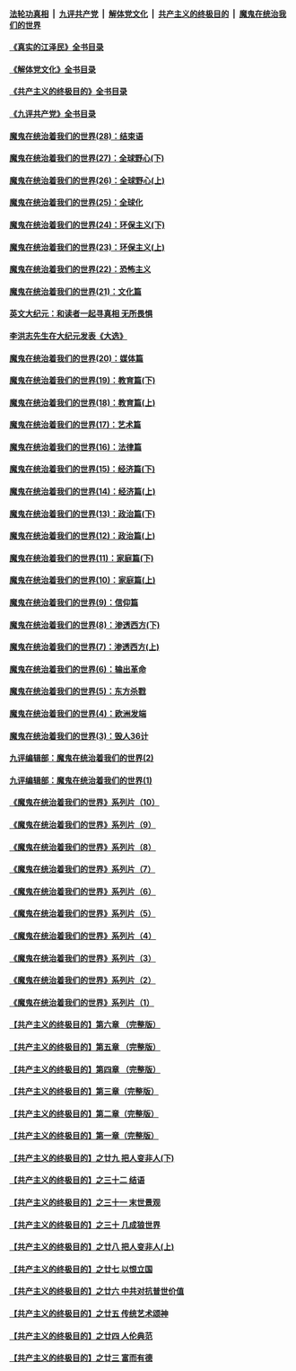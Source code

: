 ####  [法轮功真相](../../../../basic/blob/master/README.md?t=07010232) &nbsp;|&nbsp; [九评共产党](../../../../9ping.md/blob/master/README.md?t=07010232) &nbsp;|&nbsp; [解体党文化](../../../../jtdwh.md/blob/master/README.md?t=07010232)  &nbsp;|&nbsp; [共产主义的终极目的](../../../../gczydzjmd.md/blob/master/README.md?t=07010232) &nbsp;|&nbsp; [魔鬼在统治我们的世界](../../../../mgztzwmdsj.md/blob/master/README.md?t=07010232) 

#### [《真实的江泽民》全书目录](../pages/nsc422/n13721399.md?t=07010232) 

#### [《解体党文化》全书目录](../pages/nsc422/n13721157.md?t=07010232) 

#### [《共产主义的终极目的》全书目录](../pages/nsc422/n13721048.md?t=07010232) 

#### [《九评共产党》全书目录](../pages/nsc422/n13708085.md?t=07010232) 

#### [魔鬼在统治着我们的世界(28)：结束语](../pages/nsc422/n10936246.md?t=07010232) 

#### [魔鬼在统治着我们的世界(27)：全球野心(下)](../pages/nsc422/n10928319.md?t=07010232) 

#### [魔鬼在统治着我们的世界(26)：全球野心(上)](../pages/nsc422/n10900318.md?t=07010232) 

#### [魔鬼在统治着我们的世界(25)：全球化](../pages/nsc422/n10788205.md?t=07010232) 

#### [魔鬼在统治着我们的世界(24)：环保主义(下)](../pages/nsc422/n10695307.md?t=07010232) 

#### [魔鬼在统治着我们的世界(23)：环保主义(上)](../pages/nsc422/n10688613.md?t=07010232) 

#### [魔鬼在统治着我们的世界(22)：恐怖主义](../pages/nsc422/n10614727.md?t=07010232) 

#### [魔鬼在统治着我们的世界(21)：文化篇](../pages/nsc422/n10597706.md?t=07010232) 

#### [英文大纪元：和读者一起寻真相 无所畏惧](../pages/nsc422/n12542027.md?t=07010232) 

#### [李洪志先生在大纪元发表《大选》](../pages/nsc422/n12534746.md?t=07010232) 

#### [魔鬼在统治着我们的世界(20)：媒体篇](../pages/nsc422/n10586579.md?t=07010232) 

#### [魔鬼在统治着我们的世界(19)：教育篇(下)](../pages/nsc422/n10564808.md?t=07010232) 

#### [魔鬼在统治着我们的世界(18)：教育篇(上)](../pages/nsc422/n10526970.md?t=07010232) 

#### [魔鬼在统治着我们的世界(17)：艺术篇](../pages/nsc422/n10499093.md?t=07010232) 

#### [魔鬼在统治着我们的世界(16)：法律篇](../pages/nsc422/n10485969.md?t=07010232) 

#### [魔鬼在统治着我们的世界(15)：经济篇(下)](../pages/nsc422/n10469975.md?t=07010232) 

#### [魔鬼在统治着我们的世界(14)：经济篇(上)](../pages/nsc422/n10457370.md?t=07010232) 

#### [魔鬼在统治着我们的世界(13)：政治篇(下)](../pages/nsc422/n10448270.md?t=07010232) 

#### [魔鬼在统治着我们的世界(12)：政治篇(上)](../pages/nsc422/n10444576.md?t=07010232) 

#### [魔鬼在统治着我们的世界(11)：家庭篇(下)](../pages/nsc422/n10440961.md?t=07010232) 

#### [魔鬼在统治着我们的世界(10)：家庭篇(上)](../pages/nsc422/n10435448.md?t=07010232) 

#### [魔鬼在统治着我们的世界(9)：信仰篇](../pages/nsc422/n10432159.md?t=07010232) 

#### [魔鬼在统治着我们的世界(8)：渗透西方(下)](../pages/nsc422/n10429603.md?t=07010232) 

#### [魔鬼在统治着我们的世界(7)：渗透西方(上)](../pages/nsc422/n10426013.md?t=07010232) 

#### [魔鬼在统治着我们的世界(6)：输出革命](../pages/nsc422/n10421536.md?t=07010232) 

#### [魔鬼在统治着我们的世界(5)：东方杀戮](../pages/nsc422/n10417707.md?t=07010232) 

#### [魔鬼在统治着我们的世界(4)：欧洲发端](../pages/nsc422/n10414890.md?t=07010232) 

#### [魔鬼在统治着我们的世界(3)：毁人36计](../pages/nsc422/n10411583.md?t=07010232) 

#### [九评编辑部：魔鬼在统治着我们的世界(2)](../pages/nsc422/n10410036.md?t=07010232) 

#### [九评编辑部：魔鬼在统治着我们的世界(1)](../pages/nsc422/n10406825.md?t=07010232) 

#### [《魔鬼在统治着我们的世界》系列片（10）](../pages/nsc422/n12292670.md?t=07010232) 

#### [《魔鬼在统治着我们的世界》系列片（9）](../pages/nsc422/n12290859.md?t=07010232) 

#### [《魔鬼在统治着我们的世界》系列片（8）](../pages/nsc422/n12287445.md?t=07010232) 

#### [《魔鬼在统治着我们的世界》系列片（7）](../pages/nsc422/n12283425.md?t=07010232) 

#### [《魔鬼在统治着我们的世界》系列片（6）](../pages/nsc422/n12282314.md?t=07010232) 

#### [《魔鬼在统治着我们的世界》系列片（5）](../pages/nsc422/n12281419.md?t=07010232) 

#### [《魔鬼在统治着我们的世界》系列片（4）](../pages/nsc422/n12274024.md?t=07010232) 

#### [《魔鬼在统治着我们的世界》系列片（3）](../pages/nsc422/n12271322.md?t=07010232) 

#### [《魔鬼在统治着我们的世界》系列片（2）](../pages/nsc422/n12269049.md?t=07010232) 

#### [《魔鬼在统治着我们的世界》系列片（1）](../pages/nsc422/n12267575.md?t=07010232) 

#### [【共产主义的终极目的】第六章 （完整版）](../pages/nsc422/n11428913.md?t=07010232) 

#### [【共产主义的终极目的】第五章 （完整版）](../pages/nsc422/n11428912.md?t=07010232) 

#### [【共产主义的终极目的】第四章 （完整版）](../pages/nsc422/n11428907.md?t=07010232) 

#### [【共产主义的终极目的】第三章（完整版）](../pages/nsc422/n11428848.md?t=07010232) 

#### [【共产主义的终极目的】第二章（完整版）](../pages/nsc422/n11428831.md?t=07010232) 

#### [【共产主义的终极目的】第一章（完整版）](../pages/nsc422/n11417651.md?t=07010232) 

#### [【共产主义的终极目的】之廿九 把人变非人(下)](../pages/nsc422/n11344140.md?t=07010232) 

#### [【共产主义的终极目的】之三十二 结语](../pages/nsc422/n11360535.md?t=07010232) 

#### [【共产主义的终极目的】之三十一 末世景观](../pages/nsc422/n11351129.md?t=07010232) 

#### [【共产主义的终极目的】之三十 几成狼世界](../pages/nsc422/n11348280.md?t=07010232) 

#### [【共产主义的终极目的】之廿八 把人变非人(上)](../pages/nsc422/n11340492.md?t=07010232) 

#### [【共产主义的终极目的】之廿七 以恨立国](../pages/nsc422/n11336944.md?t=07010232) 

#### [【共产主义的终极目的】之廿六 中共对抗普世价值](../pages/nsc422/n11324785.md?t=07010232) 

#### [【共产主义的终极目的】之廿五 传统艺术颂神](../pages/nsc422/n11296396.md?t=07010232) 

#### [【共产主义的终极目的】之廿四 人伦典范](../pages/nsc422/n11296397.md?t=07010232) 

#### [【共产主义的终极目的】之廿三 富而有德](../pages/nsc422/n11283598.md?t=07010232) 

